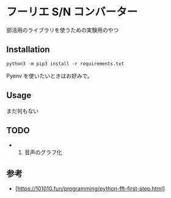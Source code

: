 # フーリエ S/N コンバーター

部活用のライブラリを使うための実験用のやつ

## Installation

```
python3 -m pip3 install -r requirements.txt
```

Pyenv を使いたいときはお好みで。

## Usage

まだ何もない

## TODO

- 1. 音声のグラフ化

## 参考

- [https://101010.fun/programming/python-fft-first-step.html]